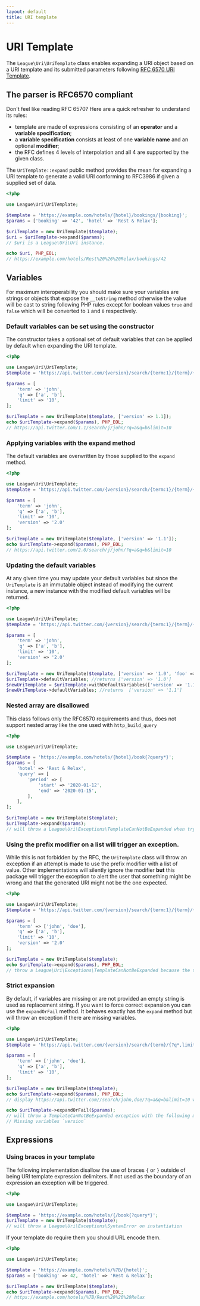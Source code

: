 ```yaml
---
layout: default
title: URI template
---
```


URI Template
=======

The `League\Uri\UriTemplate` class enables expanding a URI object based on a URI template and its submitted parameters 
following [RFC 6570 URI Template](http://tools.ietf.org/html/rfc6570).

## The parser is RFC6570 compliant

Don't feel like reading RFC 6570? Here are a quick refresher to understand its rules:

- template are made of expressions consisting of an **operator** and a **variable specification**;
- a **variable specification** consists at least of one **variable name** and an optional **modifier**;
- the RFC defines 4 levels of interpolation and all 4 are supported by the given class.

The `UriTemplate::expand` public method provides the mean for expanding a URI template to generate a valid URI conforming to RFC3986 if given a supplied set of data.

~~~php
<?php

use League\Uri\UriTemplate;

$template = 'https://example.com/hotels/{hotel}/bookings/{booking}';
$params = ['booking' => '42', 'hotel' => 'Rest & Relax'];

$uriTemplate = new UriTemplate($template);
$uri = $uriTemplate->expand($params);
// $uri is a League\Uri\Uri instance.

echo $uri, PHP_EOL;
// https://example.com/hotels/Rest%20%26%20Relax/bookings/42
~~~

## Variables

<p class="message-notice">For maximum interoperability you should make sure your variables are strings or objects that expose 
the <code>__toString</code> method otherwise the value will be cast to string following PHP rules except 
for boolean values <code>true</code> and <code>false</code> which will be converted to <code>1</code> and 
<code>0</code> respectively.</p>

### Default variables can be set using the constructor

The constructor takes a optional set of default variables that can be applied by default when expanding the URI template.

~~~php
<?php

use League\Uri\UriTemplate;
$template = 'https://api.twitter.com/{version}/search/{term:1}/{term}/{?q*,limit}';

$params = [
    'term' => 'john',
    'q' => ['a', 'b'],
    'limit' => '10',
];

$uriTemplate = new UriTemplate($template, ['version' => 1.1]);
echo $uriTemplate->expand($params), PHP_EOL;
// https://api.twitter.com/1.1/search/j/john/?q=a&q=b&limit=10
~~~

### Applying variables with the expand method

The default variables are overwritten by those supplied to the `expand` method.

~~~php
<?php

use League\Uri\UriTemplate;
$template = 'https://api.twitter.com/{version}/search/{term:1}/{term}/{?q*,limit}';

$params = [
    'term' => 'john',
    'q' => ['a', 'b'],
    'limit' => '10',
    'version' => '2.0'
];

$uriTemplate = new UriTemplate($template, ['version' => '1.1']);
echo $uriTemplate->expand($params), PHP_EOL;
// https://api.twitter.com/2.0/search/j/john/?q=a&q=b&limit=10
~~~

### Updating the default variables

At any given time you may update your default variables but since the `UriTemplate` is an immutable object instead
of modifying the current instance, a new instance with the modified default variables will be returned.

~~~php
<?php

use League\Uri\UriTemplate;
$template = 'https://api.twitter.com/{version}/search/{term:1}/{term}/{?q*,limit}';

$params = [
    'term' => 'john',
    'q' => ['a', 'b'],
    'limit' => '10',
    'version' => '2.0'
];

$uriTemplate = new UriTemplate($template, ['version' => '1.0', 'foo' => 'bar']);
$uriTemplate->defaultVariables; //returns ['version' => '1.0']
$newUriTemplate = $uriTemplate->withDefaultVariables(['version' => '1.1']);
$newUriTemplate->defaultVariables; //returns  ['version' => '1.1']
~~~

### Nested array are disallowed

<p class="message-warning">This class follows only the RFC6570 requirements and thus, does not support nested array like the one used with <code>http_build_query</code></p>

~~~php
<?php

use League\Uri\UriTemplate;

$template = 'https://example.com/hotels/{hotel}/book{?query*}';
$params = [
    'hotel' => 'Rest & Relax',
    'query' => [
        'period' => [
            'start' => '2020-01-12',
            'end' => '2020-01-15',
        ],
    ],
];

$uriTemplate = new UriTemplate($template);
$uriTemplate->expand($params);
// will throw a League\Uri\Exceptions\TemplateCanNotBeExpanded when trying to expand the `period` value.
~~~

### Using the prefix modifier on a list will trigger an exception.

While this is not forbidden by the RFC, the `UriTemplate` class will throw an exception 
if an attempt is made to use the prefix modifier with a list of value. Other implementations
will silently ignore the modifier **but** this package will trigger the exception to alert 
the user that something might be wrong and that the generated URI might not be the one expected.

~~~php
<?php

use League\Uri\UriTemplate;
$template = 'https://api.twitter.com/{version}/search/{term:1}/{term}/{?q*,limit}';

$params = [
    'term' => ['john', 'doe'],
    'q' => ['a', 'b'],
    'limit' => '10',
    'version' => '2.0'
];

$uriTemplate = new UriTemplate($template);
echo $uriTemplate->expand($params), PHP_EOL;
// throw a League\Uri\Exceptions\TemplateCanNotBeExpanded because the term variable is a list and not a string.
~~~

### Strict expansion

By default, if variables are missing or are not provided an empty string is used as replacement string. If you want 
to force correct expansion you can use the `expandOrFail` method. It behaves exactly has the `expand` method but will
throw an exception if there are missing variables.

~~~php
<?php

use League\Uri\UriTemplate;
$template = 'https://api.twitter.com/{version}/search/{term}/{?q*,limit}';

$params = [
    'term' => ['john', 'doe'],
    'q' => ['a', 'b'],
    'limit' => '10',
];

$uriTemplate = new UriTemplate($template);
echo $uriTemplate->expand($params), PHP_EOL;
// display https://api.twitter.com//search/john,doe/?q=a&q=b&limit=10 with missing version

echo $uriTemplate->expandOrFail($params);
// will throw a TemplateCanNotBeExpanded exception with the following message
// Missing variables `version`
~~~

## Expressions

### Using braces in your template

The following implementation disallow the use of braces `{` or  `}` outside of being URI template expression delimiters.
If not used as the boundary of an expression an exception will be triggered. 

~~~php
<?php

use League\Uri\UriTemplate;

$template = 'https://example.com/hotels/{/book{?query*}';
$uriTemplate = new UriTemplate($template);
// will throw a League\Uri\Exceptions\SyntaxError on instantiation
~~~

If your template do require them you should URL encode them.

~~~php
<?php

use League\Uri\UriTemplate;

$template = 'https://example.com/hotels/%7B/{hotel}';
$params = ['booking' => 42, 'hotel' => 'Rest & Relax'];

$uriTemplate = new UriTemplate($template);
echo $uriTemplate->expand($params), PHP_EOL;
// https://example.com/hotels/%7B/Rest%20%26%20Relax
~~~
